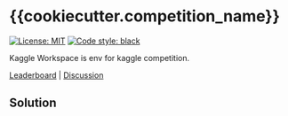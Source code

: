 # {{cookiecutter.competition_name}}

[![License: MIT](https://img.shields.io/badge/License-MIT-yellow.svg)](https://opensource.org/licenses/MIT)
[![Code style: black](https://img.shields.io/badge/code%20style-black-000000.svg)](https://github.com/psf/black)

Kaggle Workspace is env for kaggle competition.

[Leaderboard](https://www.kaggle.com/competitions/{{cookiecutter.competition_url_name}}/leaderboard) | [Discussion](https://www.kaggle.com/competitions/{{cookiecutter.competition_url_name}}/discussion?sort=published)

## Solution
